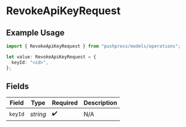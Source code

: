 # RevokeApiKeyRequest

## Example Usage

```typescript
import { RevokeApiKeyRequest } from "pushpress/models/operations";

let value: RevokeApiKeyRequest = {
  keyId: "<id>",
};
```

## Fields

| Field              | Type               | Required           | Description        |
| ------------------ | ------------------ | ------------------ | ------------------ |
| `keyId`            | *string*           | :heavy_check_mark: | N/A                |